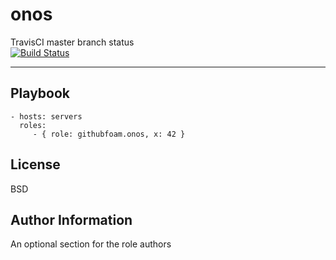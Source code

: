 onos
=========


TravisCI master branch status  
[![Build Status](https://travis-ci.com/githubfoam/ansible-role-onos.svg?branch=master)](https://travis-ci.com/githubfoam/ansible-role-onos)

------------

Playbook
----------------



    - hosts: servers
      roles:
         - { role: githubfoam.onos, x: 42 }

License
-------

BSD

Author Information
------------------

An optional section for the role authors
